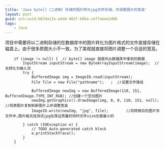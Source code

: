 ```yaml
---
title: 'Java byte[]（二进制）存储的图片转为jpg文件存储，并调整图片的宽高'
layout: post
guid: urn:uuid:b87da13a-a4dd-402f-b06a-cef7aeee2d80
tags:
    - Java
---
```



项目中需要将以二进制存储的在数据库中的图片转化为图片格式的文件直接存储在磁盘上。由于很多原图大小不一致，为了美观就直接将图片调整一个合适的宽高。

	    if (image != null) {  // byte[] image 就是你从数据库中拿到的数据
            InputStream inputStream = new ByteArrayInputStream(image);  //先转化为输入流
            try {
                BufferedImage img = ImageIO.read(inputStream);
                File file = new File("pathname");   ;  //设置文件路径
                
                BufferedImage newImg = new BufferedImage(110, 151, BufferedImage.TYPE_INT_RGB); //创建一个空白图片
                newImg.getGraphics().drawImage(img, 0, 0, 110, 151, null); //将原图片复制到新图片上并调整宽高
                ImageIO.write(newImg, "jpg", file);        //将转换后的图片写文件中,图片格式经测试jpg在保证质量的同时文件size也是最小的
                
            } catch (IOException e) {
                // TODO Auto-generated catch block
                e.printStackTrace();
            }
        }  
		
